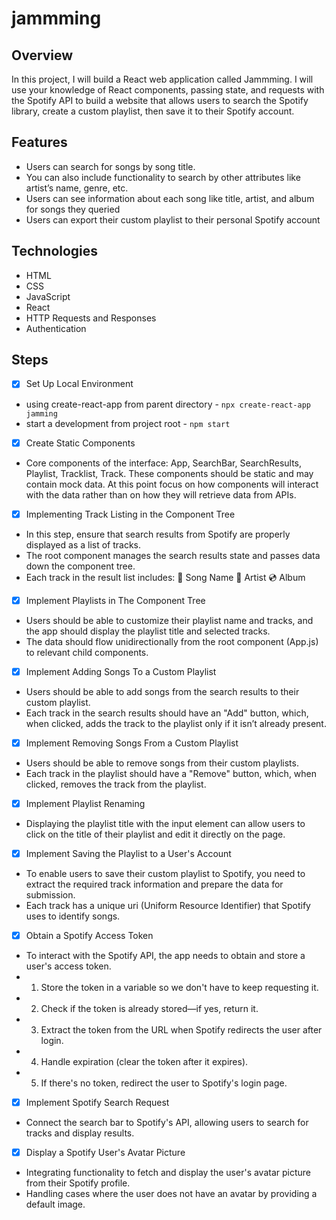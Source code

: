 # jammming

## Overview

In this project, I will build a React web application called Jammming. I will use your knowledge of React components, passing state, and requests with the Spotify API to build a website that allows users to search the Spotify library, create a custom playlist, then save it to their Spotify account.

## Features

- Users can search for songs by song title.
- You can also include functionality to search by other attributes like artist’s name, genre, etc.
- Users can see information about each song like title, artist, and album for songs they queried
- Users can export their custom playlist to their personal Spotify account

## Technologies

- HTML
- CSS
- JavaScript
- React
- HTTP Requests and Responses
- Authentication

## Steps

- [x] Set Up Local Environment
- using create-react-app from parent directory - `npx create-react-app jamming`
- start a development from project root - `npm start`

- [x] Create Static Components
- Core components of the interface: App, SearchBar, SearchResults, Playlist, Tracklist, Track. These components should be static and may contain mock data. At this point focus on how components will interact with the data rather than on how they will retrieve data from APIs.

- [x] Implementing Track Listing in the Component Tree
- In this step, ensure that search results from Spotify are properly displayed as a list of tracks.
- The root component manages the search results state and passes data down the component tree.
- Each track in the result list includes: 🎵 Song Name 🎤 Artist 💿 Album

- [x] Implement Playlists in The Component Tree
- Users should be able to customize their playlist name and tracks, and the app should display the playlist title and selected tracks.
- The data should flow unidirectionally from the root component (App.js) to relevant child components.

- [x] Implement Adding Songs To a Custom Playlist
- Users should be able to add songs from the search results to their custom playlist.
- Each track in the search results should have an "Add" button, which, when clicked, adds the track to the playlist only if it isn’t already present.

- [x] Implement Removing Songs From a Custom Playlist
- Users should be able to remove songs from their custom playlists.
- Each track in the playlist should have a "Remove" button, which, when clicked, removes the track from the playlist.

- [x] Implement Playlist Renaming
- Displaying the playlist title with the input element can allow users to click on the title of their playlist and edit it directly on the page.

- [x] Implement Saving the Playlist to a User's Account
- To enable users to save their custom playlist to Spotify, you need to extract the required track information and prepare the data for submission.
- Each track has a unique uri (Uniform Resource Identifier) that Spotify uses to identify songs.

- [x] Obtain a Spotify Access Token
- To interact with the Spotify API, the app needs to obtain and store a user's access token.
- 1. Store the token in a variable so we don't have to keep requesting it.
- 2. Check if the token is already stored—if yes, return it.
- 3. Extract the token from the URL when Spotify redirects the user after login.
- 4. Handle expiration (clear the token after it expires).
- 5. If there's no token, redirect the user to Spotify's login page.

- [x] Implement Spotify Search Request
- Connect the search bar to Spotify's API, allowing users to search for tracks and display results.

- [x] Display a Spotify User's Avatar Picture
- Integrating functionality to fetch and display the user's avatar picture from their Spotify profile.
- Handling cases where the user does not have an avatar by providing a default image.
